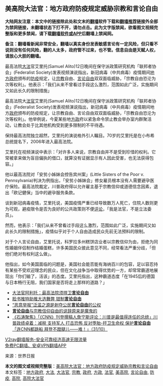  <h2>美高院大法官：地方政府防疫规定威胁宗教和言论自由</h2> <p class="notice"><b>大陆网友注意：本文中的链接除此处和文末的<a href="https://github.com/bannedbook/fanqiang" >翻墙</a>软件下载和<a href="https://github.com/killgcd/justmysocks/blob/master/README.md">翻墙推荐</a>链接外全部为禁网链接，未翻墙状态下打不开，请勿点击。此为文字版禁闻，欲看图文视频完整版和更多禁闻，请下载<a href="https://github.com/bannedbook/fanqiang">翻墙软件或APP</a>后翻墙上禁闻网。</p><p>备注：翻墙看新闻非常安全，翻墙以真实身份发表敏感言论有一定风险，但只看不说则没有任何风险，翻的人太多，政府管不过来，也不管。信息自由是天赋人权，请放心大胆的翻墙。</b></p>  <div class="entry"> <p id="summary">最高法院<a href="https://www.bannedbook.org/bnews/tag/%E5%A4%A7%E6%B3%95/" class="st_tag internal_tag" rel="tag" title="标签 大法 下的日志">大法</a>官艾里托(Samuel Alito)12日晚间在保守派政策研究机构「联邦者协会」(Federalist Society)发表视频演说指出，新冠病毒（中共病毒）疫情期间<a href="https://www.bannedbook.org/bnews/tag/%E5%9C%B0%E6%96%B9%E6%94%BF%E5%BA%9C/" class="st_tag internal_tag" rel="tag" title="标签 地方政府 下的日志">地方政府</a>颁布的<a href="https://www.bannedbook.org/bnews/tag/%E9%98%B2%E7%96%AB/" class="st_tag internal_tag" rel="tag" title="标签 防疫 下的日志">防疫</a>规定，让<a href="https://www.bannedbook.org/bnews/tag/%e5%ae%97%e6%95%99/" class="st_tag internal_tag" rel="tag" title="标签 宗教 下的日志">宗教</a>自由、<a href="https://www.bannedbook.org/bnews/tag/%e8%a8%80%e8%ae%ba%e8%87%aa%e7%94%b1/" class="st_tag internal_tag" rel="tag" title="标签 言论自由 下的日志">言论自由</a>双双面临威胁，「宗教自由恐沦为次等权利」。他表示：「我们从来不曾看过手段这么激烈，范围如此广泛，实施期间又如此长久的限制措施」</p> <p id="conimg"></p> <p>最高法院大<a href="https://www.bannedbook.org/bnews/tag/%E6%B3%95%E5%AE%98/" class="st_tag internal_tag" rel="tag" title="标签 法官 下的日志">法官</a>艾里托(Samuel Alito)12日晚间在保守派政策研究机构「联邦者协会」(Federalist Society)发表视频演说指出，新冠病毒（中共病毒）疫情期间地方<a href="https://www.bannedbook.org/bnews/tag/%e6%94%bf%e5%ba%9c/" class="st_tag internal_tag" rel="tag" title="标签 政府 下的日志">政府</a>颁布的防疫规定，让宗教自由、言论自由双双面临威胁，「宗教自由恐沦为次等权利」。他举例说，今夏某些地<a href="https://www.bannedbook.org/bnews/tag/%e6%96%b9%e6%94%bf/" class="st_tag internal_tag" rel="tag" title="标签 方政 下的日志">方政</a>府以紧急命令禁止教会举办室内群聚活动，让教会处于比其他机构受到更多限制的不平待遇。</p>  <p>保持最高法院独立超然，艾里托的演说格外引人瞩目。70岁的艾里托是在小布希总统提名下，2006年进入最高法院。</p> <p>艾里托在视频演说中表示：「对许多人来说，宗教自由并不是受到珍惜的权利。它常被拿来做为盲目偏执的借口，就算没有证据显示有人因此受害，也无法获得包容。」</p> <p>他以最高法院对「安贫小姊妹会控告宾州案」(Little Sisters of the Poor v. Pennsylvania)判决为例指出，「安贫小姊妹会」修女雇员根本没有人需要避孕医疗保险。最高法院裁定，川普政府得以允许雇主基于宗教信仰或道德信念因素，退出「欧记健保」当中的避孕服务条款。</p>  <p>谈到新冠病毒疫情，艾里托说，美国疫情严重已经导致数万人死亡，住院人数则更为可观，避疫限令是否为良好的公共政策则不便<span class='wp_keywordlink_affiliate'><a href="https://www.bannedbook.org/bnews/comments/" title="新闻评论" target="_blank">评论</a></span>，「我是法官，不是立法委员」。</p> <p>然而，他表示：「我们从来不曾看过手段这么激烈，范围如此广泛，实施期间又如此长久的限制措施」，疫情似乎对于个人自由造成民众先前无法预料的限制。</p> <p>对于个人言论自由，艾里托说，科罗拉多州糕饼店业者以宗教信仰为由，拒绝为同性婚姻伴侣制作结婚蛋糕，许多美国民众彼此意见不同，经常看法严重分歧，「但他们绝对有权利这么做」。</p>  <p>他指出，如今美国面临的问题是，美国社会能否能有海纳百川的包容，足以容忍持有某些不受欢迎理念的民众，但在文化战争当中取得优势的一方，却常常霸道地展现出「你们输了，活该」的态度。艾里托指出，这种霸道态度「在1945后的德国与日本畅行无阻，我们国家是否将走上那样的道路？」</p> <ul class='op-related-articles' title='相关阅读'> <li><a href='https://www.bannedbook.org/bnews/bannedvideo/20201114/1430839.html' target='_blank'>大法官阿利托：最高法院须捍卫<b>言论自由</b></a></li> <li><a href='https://www.bannedbook.org/bnews/ssgc/20201111/1429030.html' target='_blank'>脸书推特助推大选舞弊 钳制<b>言论自由</b></a></li> <li><a href='https://www.bannedbook.org/bnews/renquan/20201110/1428843.html' target='_blank'>“恶意举报”泛滥之源是剥夺公民<b>言论自由</b>的公权</a></li> <li><a href='https://www.bannedbook.org/bnews/baitai/20201110/1428615.html' target='_blank'><b>言论自由</b>与宗教信仰自由的说辞原来是魔鬼的</a></li> <li><a href='https://www.bannedbook.org/bnews/bannedvideo/20201101/1423706.html' target='_blank'>《石涛聚焦》「《CNN》刊登撰稿人詹宁斯评论：川普是最值得连任的总统」川普政绩卓着：减税 支持军人 打击恐怖 反对堕胎-扞卫生命权 保护<b>言论自由</b>「连CNN都跳船 拜登不蹬腿儿——难！」（31/10）</a></li> </ul> <p class="texttj"> <a href="https://www.bannedbook.org/forum23/topic22702.html" target="_blank">V2ray翻墙服务-安全可靠经济高速无限流量</a><br/> <a href="https://github.com/bannedbook/fanqiang/wiki/%E7%A6%81%E9%97%BB%E7%BD%91%E5%AE%89%E5%8D%93%E7%BF%BB%E5%A2%99%E6%96%B0%E9%97%BBAPP" target="_blank">免费PC翻墙、安卓VPN翻墙APP</a></p><p> 来源：世界日报 </p><a name='sharetosocial'></a>       <div><b>本文的图文或视频完整版</b>：<a href='https://www.bannedbook.org/bnews/topimagenews/20201114/1430848.html'>美高院大法官：地方政府防疫规定威胁宗教和言论自由</a></div>  </div><!--END ENTRY--> <div class="postfooter"> <div>本文标签：<a href="https://www.bannedbook.org/bnews/tag/%E5%9C%B0%E6%96%B9%E6%94%BF%E5%BA%9C/" rel="tag">地方政府</a>, <a href="https://www.bannedbook.org/bnews/tag/%E5%A4%A7%E6%B3%95/" rel="tag">大法</a>, <a href="https://www.bannedbook.org/bnews/tag/%e5%a4%a7%e6%b3%95%e5%ae%98/" rel="tag">大法官</a>, <a href="https://www.bannedbook.org/bnews/tag/%e5%ae%97%e6%95%99/" rel="tag">宗教</a>, <a href="https://www.bannedbook.org/bnews/tag/%e6%94%bf%e5%ba%9c/" rel="tag">政府</a>, <a href="https://www.bannedbook.org/bnews/tag/%e6%96%b9%e6%94%bf/" rel="tag">方政</a>, <a href="https://www.bannedbook.org/bnews/tag/%E6%B3%95%E5%AE%98/" rel="tag">法官</a>, <a href="https://www.bannedbook.org/bnews/tag/%E7%BE%8E%E9%AB%98%E9%99%A2/" rel="tag">美高院</a>, <a href="https://www.bannedbook.org/bnews/tag/%e8%a8%80%e8%ae%ba%e8%87%aa%e7%94%b1/" rel="tag">言论自由</a>, <a href="https://www.bannedbook.org/bnews/tag/%E9%98%B2%E7%96%AB/" rel="tag">防疫</a>, <a href="https://www.bannedbook.org/bnews/tag/%e9%ab%98%e9%99%a2/" rel="tag">高院</a>, <a href="https://www.bannedbook.org/bnews/tag/%E9%AB%98%E9%99%A2%E5%A4%A7%E6%B3%95%E5%AE%98/" rel="tag">高院大法官</a></div>  </div><!--END POSTFOOTER--> 